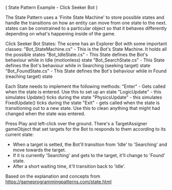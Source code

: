 ( State Pattern Example - Click Seeker Bot )

The State Pattern uses a 'Finite State Machine' to store possible states and handle the transitions
on how an entity can move from one state to the next. states can be constrained to a particular object so that
it behaves differently depending on what's happening inside of the game.

Click Seeker Bot States:
The scene has an Explorer Bot with some important classes:
"Bot_StateMachine.cs" - This is the Bot's State Machine. It holds all the possible states
"Bot_IdleState.cs" - This State defines the Bot's behaviour while in Idle (motionless) state
"Bot_SearchState.cs" - This State defines the Bot's behaviour while in Searching (seeking target) state
"Bot_FoundState.cs" - This State defines the Bot's behaviour while in Found (reaching target) state

Each State needs to implement the following methods:
"Enter" - Gets called when the state is entered. Use this to set up an state
"LogicUpdate" - this simulates Update() ticks during the state
"PhysicsUpdate" - this simulates FixedUpdate() ticks during the state
"Exit" - gets called when the state is transitioning out to a new state. Use this to clean anything
that might had changed when the state was entered.

Press Play and left-click over the ground. There's a TargetAssigner gameObject that set targets for
the Bot to responds to them according to its current state:
- When a target is setted, the Bot'll transition from 'Idle' to 'Searching' and move towards the target.
- If it is currently 'Searching' and gets to the target, it'll change to 'Found' state.
- After a short waiting time, it'll transition back to 'Idle'.

Based on the explanation and concepts from https://gameprogrammingpatterns.com/state.html
